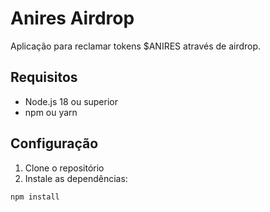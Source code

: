 # Anires Airdrop

Aplicação para reclamar tokens $ANIRES através de airdrop.

## Requisitos

- Node.js 18 ou superior
- npm ou yarn

## Configuração

1. Clone o repositório
2. Instale as dependências:

```bash
npm install

